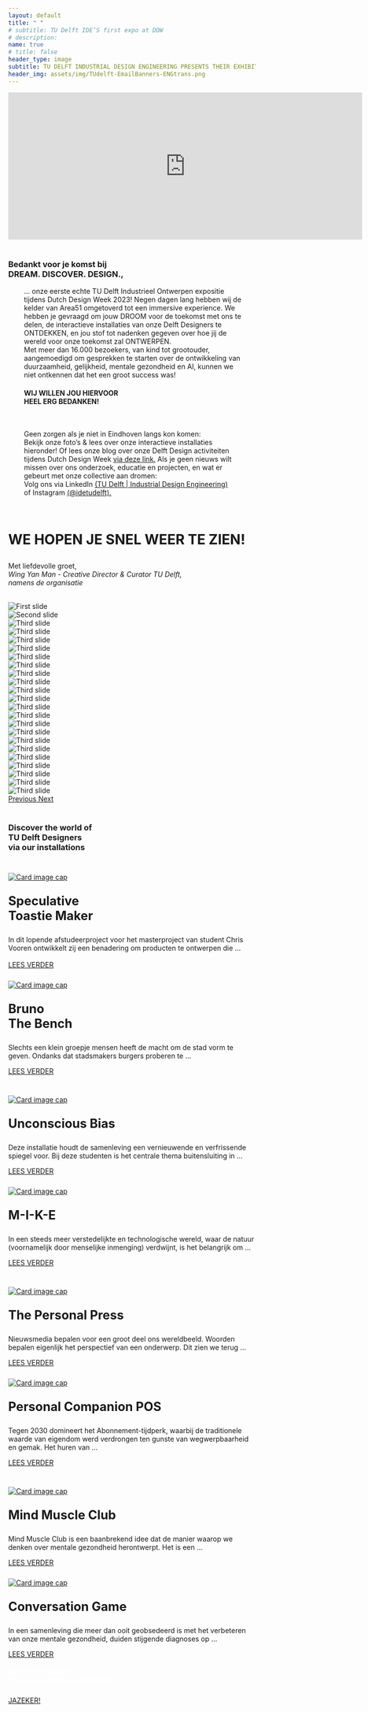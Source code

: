```yaml
---
layout: default
title: " "
# subtitle: TU Delft IDE’S first expo at DDW
# description: 
name: true
# title: false
header_type: image
subtitle: TU DELFT INDUSTRIAL DESIGN ENGINEERING PRESENTS THEIR EXHIBITION AT DUTCH DESIGN WEEK  // 21 – 29 OCTOBER 2023 AT AREA51 (BASEMENT)
header_img: assets/img/TUdelft-EmailBanners-ENGtrans.png
---
```


<div class="card shadow videoWrapper">
<iframe width="720" height="299" src="https://www.youtube.com/embed/yhOeGpfMxXg" title="Dream.Discover.Design. exhibition - TU Delft at Dutch Design Week 2023 (after movie)" frameborder="0" allow="accelerometer; autoplay; clipboard-write; encrypted-media; gyroscope; picture-in-picture; web-share" allowfullscreen></iframe>
</div>  
<br>


<div class="card shadow text-center white-card">
  <div class="card-body">
    <h3 class="card-title NeueMachina-h3">Bedankt voor je komst bij
 <br>DREAM. DISCOVER. DESIGN.,
</h3>
    <p class="card-text open-sans" style="margin-right:2em;margin-left: 2rem">
… onze eerste echte TU Delft <span class="NeueMachina">Industrieel Ontwerpen expositie </span> tijdens Dutch Design Week 2023! Negen dagen lang hebben wij de kelder van Area51 omgetoverd tot een <span class="NeueMachina">immersive experience</span>. We hebben je gevraagd om jouw <span class="NeueMachina">DROOM</span> voor de toekomst met ons te delen,  <span class="NeueMachina">de interactieve installaties van onze Delft Designers te ONTDEKKEN</span>, en jou stof tot nadenken gegeven over hoe jij de wereld voor onze toekomst zal  <span class="NeueMachina">ONTWERPEN</span>. 
<br>
Met <span class="NeueMachina">meer dan 16.000 bezoekers, van kind tot grootouder, </span> aangemoedigd om  <span class="NeueMachina">gesprekken te starten over de ontwikkeling van duurzaamheid, gelijkheid, mentale gezondheid en AI</span>, kunnen we niet ontkennen dat het een groot success was! 
<br>
</p>
<h4 class="card-text NeueMachina-h4" style="margin-right:2em;margin-left: 2rem"> 
WIJ WILLEN JOU HIERVOOR <br>
HEEL ERG BEDANKEN!
</h4>
<br>
<p class="card-text open-sans" style="margin-right:2em;margin-left: 2rem">
Geen zorgen als je niet in Eindhoven langs kon komen:<br>
<span class="NeueMachina">Bekijk onze foto’s & lees over onze interactieve installaties hieronder!</span> Of <span class="NeueMachina">lees onze blog</span> over onze Delft Design activiteiten tijdens Dutch Design Week <a href="https://www.tudelft.nl/2023/io/november/dreamdiscoverdesign" target="_target"><u>via deze link</u>.</a> Als je geen nieuws wilt missen over ons onderzoek, educatie en projecten, en wat er gebeurt met onze collective aan dromen:<br>
<span class="NeueMachina">Volg ons via LinkedIn </span> 
<a href="https://www.linkedin.com/school/idetudelft/" target="_blank"><u>(TU Delft | Industrial Design Engineering)</u></a> <br>
<span class="NeueMachina">of Instagram </span> 
<a href="https://www.instagram.com/idetudelft/" target="_blank"><u>(@idetudelft).</u></a> 
</p>
<br>
<h3 class="card-text NeueMachina-h3" style="font-size: 28px;"> 
WE HOPEN JE SNEL WEER TE ZIEN!
</h3>
<p class="card-text open-sans" style="margin-right:2em;margin-left: 2rem">

Met liefdevolle groet,<br>
<i>Wing Yan Man - Creative Director & Curator TU Delft,<br>
namens de organisatie</i>
</p>
  </div>
</div>

<br>
<div id="carouselExampleControls" class="carousel slide" data-ride="carousel">
  <div class="carousel-inner">
    <div class="carousel-item active">
      <img class="d-block w-100" src="/assets/img/Carousel compressed/1.jpg" alt="First slide">
    </div>
    <div class="carousel-item">
      <img class="d-block w-100" src="/assets/img/Carousel compressed/2.jpg" alt="Second slide">
    </div>
    <div class="carousel-item">
      <img class="d-block w-100" src="/assets/img/Carousel compressed/3.jpg" alt="Third slide">
    </div>
    <div class="carousel-item">
      <img class="d-block w-100" src="/assets/img/Carousel compressed/4.jpg" alt="Third slide">
    </div>
    <div class="carousel-item">
      <img class="d-block w-100" src="/assets/img/Carousel compressed/5.jpg" alt="Third slide">
    </div>
    <div class="carousel-item">
      <img class="d-block w-100" src="/assets/img/Carousel compressed/6-resize.jpg" alt="Third slide">
    </div>
    <div class="carousel-item">
      <img class="d-block w-100" src="/assets/img/Carousel compressed/7.jpg" alt="Third slide">
    </div>
    <div class="carousel-item">
      <img class="d-block w-100" src="/assets/img/Carousel compressed/8.jpg" alt="Third slide">
    </div>
    <div class="carousel-item">
      <img class="d-block w-100" src="/assets/img/Carousel compressed/9.jpg" alt="Third slide">
    </div>
    <div class="carousel-item">
      <img class="d-block w-100" src="/assets/img/Carousel compressed/10.jpg" alt="Third slide">
    </div>
    <div class="carousel-item">
      <img class="d-block w-100" src="/assets/img/Carousel compressed/11.jpg" alt="Third slide">
    </div>
    <div class="carousel-item">
      <img class="d-block w-100" src="/assets/img/Carousel compressed/12-resize.jpg" alt="Third slide">
    </div>
    <div class="carousel-item">
      <img class="d-block w-100" src="/assets/img/Carousel compressed/13-resize.jpg" alt="Third slide">
    </div>
    <div class="carousel-item">
      <img class="d-block w-100" src="/assets/img/Carousel compressed/14.jpg" alt="Third slide">
    </div>
    <div class="carousel-item">
      <img class="d-block w-100" src="/assets/img/Carousel compressed/15.jpg" alt="Third slide">
    </div>
    <div class="carousel-item">
      <img class="d-block w-100" src="/assets/img/Carousel compressed/16.jpg" alt="Third slide">
    </div>
    <div class="carousel-item">
      <img class="d-block w-100" src="/assets/img/Carousel compressed/17-resize.jpg" alt="Third slide">
    </div>
    <div class="carousel-item">
      <img class="d-block w-100" src="/assets/img/Carousel compressed/18.jpg" alt="Third slide">
    </div>
    <div class="carousel-item">
      <img class="d-block w-100" src="/assets/img/Carousel compressed/19-resize.jpg" alt="Third slide">
    </div>
    <div class="carousel-item">
      <img class="d-block w-100" src="/assets/img/Carousel compressed/20.jpg" alt="Third slide">
    </div>
    <div class="carousel-item">
      <img class="d-block w-100" src="/assets/img/Carousel compressed/21.jpg" alt="Third slide">
    </div>
    <div class="carousel-item">
      <img class="d-block w-100" src="/assets/img/Carousel compressed/22.jpg" alt="Third slide">
    </div>
    <div class="carousel-item">
      <img class="d-block w-100" src="/assets/img/Carousel compressed/23.jpg" alt="Third slide">
    </div>

  </div>
  <a class="carousel-control-prev" href="#carouselExampleControls" role="button" data-slide="prev">
    <span class="carousel-control-prev-icon" aria-hidden="true"></span>
    <span class="sr-only">Previous</span>
  </a>
  <a class="carousel-control-next" href="#carouselExampleControls" role="button" data-slide="next">
    <span class="carousel-control-next-icon" aria-hidden="true"></span>
    <span class="sr-only">Next</span>
  </a>
</div>

<br>

<div class="card shadow white-default-card" style="margin-bottom:1rem;">
  <div class="card-body">
<h3 class="card-title NeueMachina-h3 text-center">Discover the world of<br> TU Delft Designers<br> via our installations</h3>
<br>
<div class="card-deck">
<div class="card toast-card" style="margin-bottom:1rem;">
    <a href="/nl/toasty-maker"><img class="card-img-top" src="/assets/img/Per project compressed/Toastie Maker - Top.jpg" alt="Card image cap" style="margin-top: 0.5rem;"></a>
      <div class="card-body text-center">
        <p class="card-title NeueMachina" style="font-size:25px"><b>Speculative <br>Toastie Maker</b></p>
        <p class="card-text" style="margin-left:0rem;margin-bottom:0rem;"> In dit lopende afstudeerproject voor het masterproject van student Chris Vooren ontwikkelt zij een benadering om producten te ontwerpen die …</p>
        <br>
          <!-- <a href="/nl/toasty-maker" class="btn btn-primary NeueMachina">LEES VERDER</a> -->
      </div>
      <div class="card-footer text-center">
        <a href="/nl/toasty-maker" class="btn btn-primary NeueMachina">LEES VERDER</a>
      </div>
  </div>
    <div class="card bruno-card" style="margin-bottom:1rem;">
    <a href="/nl/bruno-the-bench"><img class="card-img-top" src="/assets/img/Per project compressed/Bruno - Top.jpg" alt="Card image cap" style="margin-top: 0.5rem;"></a>
      <div class="card-body text-center">
        <p class="card-title NeueMachina" style="font-size:25px"><b>Bruno<br> The Bench</b></p>
        <p class="card-text"> Slechts een klein groepje mensen heeft de macht om de stad vorm te geven. Ondanks dat stadsmakers burgers proberen te …</p>
        <!-- <a href="/nl/bruno-the-bench" class="btn btn-primary NeueMachina">LEES VERDER</a> -->
      </div>
      <div class="card-footer text-center">
        <a href="/nl/bruno-the-bench" class="btn btn-primary NeueMachina">LEES VERDER</a>
      </div>
    </div>
  </div>


<br>

<div class="card-deck">
<div class="card bias-card" style="margin-bottom:1rem;">
    <a href="/nl/unconscious-bias"><img class="card-img-top" src="/assets/img/Per project compressed/Unconscious Bias - Top.jpg" alt="Card image cap" style="margin-top: 0.5rem;"></a>
      <div class="card-body text-center">
        <p class="card-title NeueMachina" style="font-size:25px"><b>Unconscious Bias</b></p>
        <p class="card-text"> Deze installatie houdt de samenleving een vernieuwende en verfrissende spiegel voor. Bij deze studenten is het centrale thema buitensluiting in …</p>
        <!-- <a href="/nl/unconscious-bias" class="btn btn-primary NeueMachina">LEES VERDER</a> -->
      </div>
      <div class="card-footer text-center">
          <a href="/nl/unconscious-bias" class="btn btn-primary NeueMachina">LEES VERDER</a>
        </div>
    </div> 
    <div class="card mike-card" style="margin-bottom:1rem;">
    <a href="/nl/m-i-k-e"><img class="card-img-top" src="/assets/img/Per project compressed/MIKE - Top.jpg" alt="Card image cap" style="margin-top: 0.5rem;"></a>
      <div class="card-body text-center">
        <p class="card-title NeueMachina" style="font-size:25px"><b>M-I-K-E</b></p>
        <p class="card-text"> In een steeds meer verstedelijkte en technologische wereld, waar de natuur (voornamelijk door menselijke inmenging) verdwijnt, is het belangrijk om …</p>
        <!-- <a href="/nl/m-i-k-e" class="btn btn-primary NeueMachina">LEES VERDER</a> -->
      </div>
      <div class="card-footer text-center">
        <a href="/nl/m-i-k-e" class="btn btn-primary NeueMachina">LEES VERDER</a>
      </div>
    </div>

  </div>
<br>

<div class="card-deck">
    <div class="card press-card" style="margin-bottom:1rem;">
    <a href="/nl/the-personal-press"><img class="card-img-top" src="/assets/img/Per project compressed/The Personal Press - Top.jpg" alt="Card image cap" style="margin-top: 0.5rem;"></a>
      <div class="card-body text-center">
        <p class="card-title NeueMachina" style="font-size:25px"><b>The Personal Press</b></p>
        <p class="card-text"> Nieuwsmedia bepalen voor een groot deel ons wereldbeeld. Woorden bepalen eigenlijk het perspectief van een onderwerp. Dit zien we terug …</p>
        <!-- <a href="/nl/the-personal-press" class="btn btn-primary NeueMachina">LEES VERDER</a> -->
      </div>
      <div class="card-footer text-center">
        <a href="/nl/the-personal-press" class="btn btn-primary NeueMachina">LEES VERDER</a>
      </div>
    </div>
    <div class="card pos-card" style="margin-bottom:1rem;">
    <a href="/nl/personal-companion-pos"><img class="card-img-top" src="/assets/img/Per project compressed/Personal Companion - Top.jpg" alt="Card image cap" style="margin-top: 0.5rem;"></a>
      <div class="card-body text-center">
        <p class="card-title NeueMachina" style="font-size:25px"><b>Personal Companion POS</b></p>
        <p class="card-text"> Tegen 2030 domineert het Abonnement-tijdperk, waarbij de traditionele waarde van eigendom werd verdrongen ten gunste van wegwerpbaarheid en gemak. Het huren van …</p>
        <!-- <a href="/nl/personal-companion-pos" class="btn btn-primary NeueMachina">LEES VERDER</a> -->
      </div>
      <div class="card-footer text-center">
        <a href="/nl/personal-companion-pos" class="btn btn-primary NeueMachina">LEES VERDER</a>
      </div>
    </div>
  </div>

<br>
<div class="card-deck">
<div class="card muscle-card" style="margin-bottom:1rem;">
    <a href="/nl/mind-muscle-club"><img class="card-img-top" src="/assets/img/Per project compressed/Mind Muscle - Top.jpg" alt="Card image cap" style="margin-top: 0.5rem;"></a>
      <div class="card-body text-center">
        <p class="card-title NeueMachina" style="font-size:25px"><b>Mind Muscle Club</b></p>
        <p class="card-text"> Mind Muscle Club is een baanbrekend idee dat de manier waarop we denken over mentale gezondheid herontwerpt. Het is een …</p>
        <!-- <a href="/nl/mind-muscle-club" class="btn btn-primary NeueMachina">LEES VERDER</a> -->
      </div>
      <div class="card-footer text-center">
        <a href="/nl/mind-muscle-club" class="btn btn-primary NeueMachina">LEES VERDER</a>
      </div>
    </div>
    <div class="card conv-card" style="margin-bottom:1rem;">
    <a href="/nl/conversation-game"><img class="card-img-top" src="/assets/img/Per project compressed/Conversation Game - Top.jpg" alt="Card image cap" style="margin-top: 0.5rem;"></a>
      <div class="card-body text-center">
        <p class="card-title NeueMachina" style="font-size:25px"><b>Conversation Game</b></p>
        <p class="card-text"> In een samenleving die meer dan ooit geobsedeerd is met het verbeteren van onze mentale gezondheid, duiden stijgende diagnoses op …</p>
        <!-- <a href="/nl/conversation-game" class="btn btn-primary NeueMachina">LEES VERDER</a> -->
      </div>
      <div class="card-footer text-center">
        <a href="/nl/conversation-game" class="btn btn-primary NeueMachina">LEES VERDER</a>
      </div>
  </div>
</div>
    </div>
  </div>


<div class="card text-center  blue-card shadow">
  <div class="card-body">
    <h5 class="card-title NeueMachina-h4" style="color:white;">MEER WETEN OVER <br>TU DELFT EN HIER STUDEREN?</h5>
    <a href="https://www.tudelft.nl/onderwijs/praktische-zaken/voorzieningen" class="btn btn-primary NeueMachina">JAZEKER!</a>
  </div>
</div>